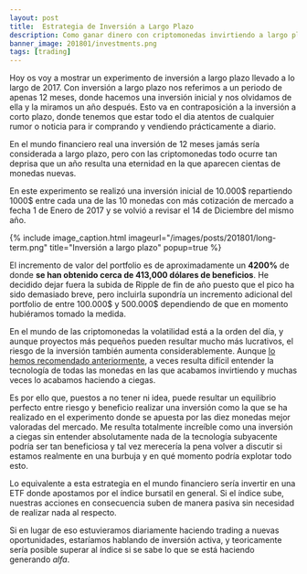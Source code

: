 ```yaml
---
layout: post
title:  Estrategia de Inversión a Largo Plazo
description: Como ganar dinero con criptomonedas invirtiendo a largo plazo
banner_image: 201801/investments.png
tags: [trading]
---
```


Hoy os voy a mostrar un experimento de inversión a largo plazo llevado a lo largo de 2017. Con inversión a largo plazo nos referimos a un periodo de apenas 12 meses, donde hacemos una inversión inicial y nos olvidamos de ella y la miramos un año después.
Esto va en contraposición a la inversión a corto plazo, donde tenemos que estar todo el dia atentos de cualquier rumor o noticia para ir comprando y vendiendo prácticamente a diario.

<!--more-->

En el mundo financiero real una inversión de 12 meses jamás sería considerada a largo plazo, pero con las criptomonedas todo ocurre tan deprisa que un año resulta una eternidad en la que aparecen cientas de monedas nuevas.

En este experimento se realizó una inversión inicial de 10.000$ repartiendo 1000$ entre cada una de las 10 monedas con más cotización de mercado a fecha 1 de Enero de 2017 y se volvió a revisar el 14 de Diciembre del mismo año.

{% include image_caption.html imageurl="/images/posts/201801/long-term.png" title="Inversión a largo plazo" popup=true %}

<!-- {:.table.table-striped.table-bordered.table-hover.table-condensed.table-collapsable}
|        Nombre        | Símbolo  | Inversión ($)       | Precio 01/2017 |  Unidades   | Precio 12/2017 | Valor Final ($)                          |
|:--------------------:|:--------:|:-------------------:|:--------------:|:-----------:|:--------------:|:----------------------------------------:|
| Bitcoin              | BTC      |      1,000          | 963.06         | 1.03835     | 16638.90       | 17,173.28                                |
| Ethereum             | ETH      |      1,000          | 8.26           | 8.26        | 686.83         | 83,151.33                                |
| Ripple               | XRP      |      1,000          | 0.01           | 152905.1988 | 0.70           | 107,033.64                               |
| Litecoin             | LTC      |      1,000          | 4.37           | 228.83229   | 287.59         | 65,810.07                                |
| Monero               | XMR      |      1,000          | 13.58          | 73.6377     | 308.62         | 22,726.07                                |
| Ethereum Classic     | ETC      |      1,000          | 1.45           | 689.655     | 30.69          | 21,165.52                                |
| Dash                 | DASH     |      1,000          | 11.26          | 88.80994    | 889            | 78,952.04                                |
| MaidsafeCoin         | MAID     |      1,000          | 0.10           | 10082.271   | 0.56           | 5,646.02                                 |
| Augur                | REP      |      1,000          | 3.79           | 263.852     | 35.67          | 9,411.61                                 |
| Steem                | STEEM    |      1,000          | 0.17           | 5874.888    | 2.03           | 11,926.02                                |
|                      |          |      **10,000$**    |                |             |                | <span class="profits">422,995.60$</span> | -->

El incremento de valor del portfolio es de aproximadamente un **4200%** de donde **se han obtenido cerca de 413,000 dólares de beneficios**.
He decidido dejar fuera la subida de Ripple de fin de año puesto que el pico ha sido demasiado breve, pero incluirla supondría un incremento adicional del portfolio de entre 100.000$ y 500.000$ dependiendo de que en momento hubiéramos tomado la medida.

En el mundo de las criptomonedas la volatilidad está a la orden del día, y aunque proyectos más pequeños pueden resultar mucho más lucrativos, el riesgo de la inversión también aumenta considerablemente. Aunque [lo hemos recomendado anteriormente](/principales-errores-traders), a veces resulta difícil entender la tecnología de todas las monedas en las que acabamos invirtiendo y muchas veces lo acabamos haciendo a ciegas.

Es por ello que, puestos a no tener ni idea, puede resultar un equilibrio perfecto entre riesgo y beneficio realizar una inversión como la que se ha realizado en el experimento donde se apuesta por las diez monedas mejor valoradas del mercado. Me resulta totalmente increíble como una inversión a ciegas sin entender absolutamente nada de la tecnología subyacente podría ser tan beneficiosa y tal vez merecería la pena volver a discutir si estamos realmente en una burbuja y en qué momento podría explotar todo esto.

Lo equivalente a esta estrategia en el mundo financiero sería invertir en una ETF donde apostamos por el índice bursatil en general. Si el índice sube, nuestras acciones en consecuencia suben de manera pasiva sin necesidad de realizar nada al respecto.

Si en lugar de eso estuvieramos diariamente haciendo trading a nuevas oportunidades, estaríamos hablando de inversión activa, y teoricamente sería posible superar al índice si se sabe lo que se está haciendo generando *alfa*.


